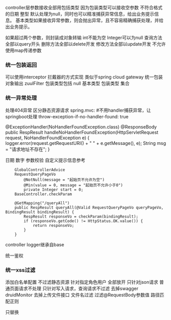 controller层参数接收全部用包括类型 
因为包装类型可以接收空参数 不符合格式的日期 整型 默认处理为null，同时也可以精准捕获异常信息，给出业务提示信息。
基本类型如果接收异常参数，则会抛出异常，且不容易精确捕获处理，并给出业务提示。


如果超过两个参数，则封装成对象转输 int不能为空 Integer可以为null
查询方法全部以query开头
删除方法全部以delete开发
修改方法全部以update开发
不允许使用map传递参数

### 统一包装返回
可以使用interceptor 拦戴器的方式实现
类似于spring cloud gateway 统一包装对象输出
zuulFilter
包装类型包括
null
基本类型
包装类型
集合


### 统一异常处理
处理404异常 区分静态资源请求
  spring.mvc:
    #不用handler捕获异常，让springboot处理
    throw-exception-if-no-handler-found: true
    
   @ExceptionHandler(NoHandlerFoundException.class)
    @ResponseBody
    public RespResult handleNoHandlerFoundException(HttpServletRequest request,  NoHandlerFoundException e) {
        logger.error(request.getRequestURI() + " " + e.getMessage(), e);
        String msg = "请求地址不存在";
    }
    
日期 数字 参数校验 自定义提示信息参考    
```
    GlobalControllerAdvice
    RequestQueryPageVo
        @NotNull(message = "起始页不允许为空")
        @Min(value = 0, message = "起始页不允许小于0")
        private Integer start = 0;
    BaseController.checkParam
    
    @GetMapping("/queryAll")
    public RespResult queryAll(@Valid RequestQueryPageVo queryPageVo, BindingResult bindingResult) {
        RespResult responseVo = checkParam(bindingResult);
        if (responseVo.getCode() != HttpStatus.OK.value()) {
            return responseVo;
        }
    }
```
controller logger继承自base

统一鉴权

### 统一xss过滤
添加白名单配置 不过滤静态资源
针对指定角色用户 全部放开
只针对json请求 普通页面请求不处理
只针对写入请求，查询请求不过滤
去掉swagger druidMonitor
去掉上传文件接口
文件名过滤
过滤@RequestBody参数值
路径匹配正则

只替换<script> 不区分大小 中间有空格
    <style> </style>
    <a> </a>
    

   //如果是ajax返回指定数据
        String requestedWith = httpReq.getHeader("X-Requested-With");
        System.out.println(requestedWith);
        if (StringUtils.isNotEmpty(requestedWith) && StringUtils.equals(requestedWith, "XMLHttpRequest")) {
        }

### 安全停上
http://localhost:8080/actuator/shutdown
增加webfilter 该地址的权限判断 可根据登录用户 或地址IP     

### 健康状况
### projo层划分



单表查询 传对象进去
mapper xml 自动适配各字段条件，避免每查个字段都写个方法。



### valid参数校验
#### 单个参数校验
```
    @Validated
    public class UserInfoController
        public RespResult deleteByKey(@Max(value = 1) Integer id) {
            //此方法是通过异常抛出 校验信息，且提示信息不好定制控制，不建议使用。
            //单参数校验 建议使用业务代码实现，或抽像出通用方法
            //多参数方法校验 结构更加清晰，信息可控友好。
        }
    }

```
#### 对像参数校验

#### 常用类型校验

#### 自定义校验注解


    String message() default "不允许超过指定长度{length}";
    {变量名}可以动态获取自定义注相关属性，避免在业务代码里重复编写。
    
    参考学习源码 相关的提示信息都是从外部配置文件读取，汉字全部转unicode字符。

#### 未解决问题
* 时间跨度的精准计算
例如1年的限制，2018-09-09 00:00:00 至 2019-09-09 12:00:00是超过1年12小的，需要精确计算到秒。

* 考虑前端参数超级大参数 或大文件的拉截
如果超级大的参数，虽然不走业务逻辑，但也会走校验代码接收与返回会占用大量资源。建议在前置或nginx端进行拦截处理。

### 数据持久化问题
1. 分库分表机制

2. ORM机制
将代码生成工具的模块化代码与业务自定义代码做到物理分隔。





### monitor监控
mysql数据库主从监控
是否完全一致，延时时间
表的总行数
分库分表


日志